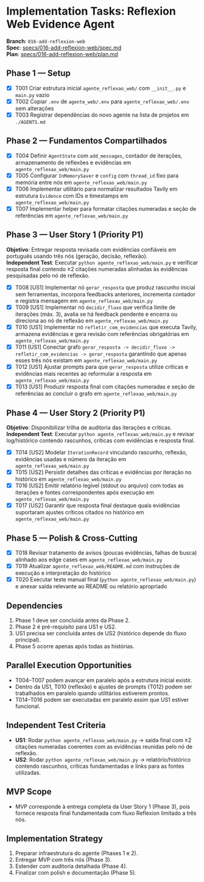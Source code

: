 # Implementation Tasks: Reflexion Web Evidence Agent

**Branch**: `016-add-reflexion-web`  
**Spec**: [specs/016-add-reflexion-web/spec.md](specs/016-add-reflexion-web/spec.md)  
**Plan**: [specs/016-add-reflexion-web/plan.md](specs/016-add-reflexion-web/plan.md)

## Phase 1 — Setup
- [X] T001 Criar estrutura inicial `agente_reflexao_web/` com `__init__.py` e `main.py` vazio
- [X] T002 Copiar `.env` de `agente_web/.env` para `agente_reflexao_web/.env` sem alterações
- [X] T003 Registrar dependências do novo agente na lista de projetos em `./AGENTS.md`

## Phase 2 — Fundamentos Compartilhados
- [X] T004 Definir `AgentState` com `add_messages`, contador de iterações, armazenamento de reflexões e evidências em `agente_reflexao_web/main.py`
- [X] T005 Configurar `InMemorySaver` e `config` com `thread_id` fixo para memória entre nós em `agente_reflexao_web/main.py`
- [X] T006 Implementar utilitário para normalizar resultados Tavily em estrutura `Evidence` com IDs e timestamps em `agente_reflexao_web/main.py`
- [X] T007 Implementar helper para formatar citações numeradas e seção de referências em `agente_reflexao_web/main.py`

## Phase 3 — User Story 1 (Priority P1)  
**Objetivo**: Entregar resposta revisada com evidências confiáveis em português usando três nós (geração, decisão, reflexão).  
**Independent Test**: Executar `python agente_reflexao_web/main.py` e verificar resposta final contendo ≥2 citações numeradas alinhadas às evidências pesquisadas pelo nó de reflexão.

- [X] T008 [US1] Implementar nó `gerar_resposta` que produz rascunho inicial sem ferramentas, incorpora feedbacks anteriores, incrementa contador e registra mensagem em `agente_reflexao_web/main.py`
- [X] T009 [US1] Implementar nó `decidir_fluxo` que verifica limite de iterações (máx. 3), avalia se há feedback pendente e encerra ou direciona ao nó de reflexão em `agente_reflexao_web/main.py`
- [X] T010 [US1] Implementar nó `refletir_com_evidencias` que executa Tavily, armazena evidências e gera revisão com referências obrigatórias em `agente_reflexao_web/main.py`
- [X] T011 [US1] Conectar grafo `gerar_resposta -> decidir_fluxo -> refletir_com_evidencias -> gerar_resposta` garantindo que apenas esses três nós existam em `agente_reflexao_web/main.py`
- [X] T012 [US1] Ajustar prompts para que `gerar_resposta` utilize críticas e evidências mais recentes ao reformular a resposta em `agente_reflexao_web/main.py`
- [X] T013 [US1] Produzir resposta final com citações numeradas e seção de referências ao concluir o grafo em `agente_reflexao_web/main.py`

## Phase 4 — User Story 2 (Priority P1)  
**Objetivo**: Disponibilizar trilha de auditoria das iterações e críticas.  
**Independent Test**: Executar `python agente_reflexao_web/main.py` e revisar log/histórico contendo rascunhos, críticas com evidências e resposta final.

- [X] T014 [US2] Modelar `IterationRecord` vinculando rascunho, reflexão, evidências usadas e número da iteração em `agente_reflexao_web/main.py`
- [X] T015 [US2] Persistir detalhes das críticas e evidências por iteração no histórico em `agente_reflexao_web/main.py`
- [X] T016 [US2] Emitir relatório legível (stdout ou arquivo) com todas as iterações e fontes correspondentes após execução em `agente_reflexao_web/main.py`
- [X] T017 [US2] Garantir que resposta final destaque quais evidências suportaram ajustes críticos citados no histórico em `agente_reflexao_web/main.py`

## Phase 5 — Polish & Cross-Cutting
- [X] T018 Revisar tratamento de avisos (poucas evidências, falhas de busca) alinhado aos edge cases em `agente_reflexao_web/main.py`
- [X] T019 Atualizar `agente_reflexao_web/README.md` com instruções de execução e interpretação do histórico
- [X] T020 Executar teste manual final (`python agente_reflexao_web/main.py`) e anexar saída relevante ao README ou relatório apropriado

## Dependencies
1. Phase 1 deve ser concluída antes da Phase 2.  
2. Phase 2 é pré-requisito para US1 e US2.  
3. US1 precisa ser concluída antes de US2 (histórico depende do fluxo principal).  
4. Phase 5 ocorre apenas após todas as histórias.

## Parallel Execution Opportunities
- T004–T007 podem avançar em paralelo após a estrutura inicial existir.  
- Dentro da US1, T010 (reflexão) e ajustes de prompts (T012) podem ser trabalhados em paralelo quando utilitários estiverem prontos.  
- T014–T016 podem ser executadas em paralelo assim que US1 estiver funcional.

## Independent Test Criteria
- **US1**: Rodar `python agente_reflexao_web/main.py` → saída final com ≥2 citações numeradas coerentes com as evidências reunidas pelo nó de reflexão.  
- **US2**: Rodar `python agente_reflexao_web/main.py` → relatório/histórico contendo rascunhos, críticas fundamentadas e links para as fontes utilizadas.

## MVP Scope
- MVP corresponde à entrega completa da User Story 1 (Phase 3), pois fornece resposta final fundamentada com fluxo Reflexion limitado a três nós.

## Implementation Strategy
1. Preparar infraestrutura do agente (Phases 1 e 2).  
2. Entregar MVP com três nós (Phase 3).  
3. Estender com auditoria detalhada (Phase 4).  
4. Finalizar com polish e documentação (Phase 5).
